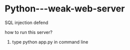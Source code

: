 # Python---weak-web-server
SQL injection defend

how to run this server?
1. type python app.py in command line
